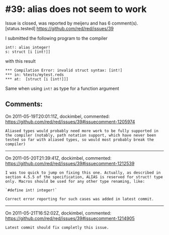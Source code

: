 
#39: alias does not seem to work
================================================================================
Issue is closed, was reported by meijeru and has 6 comment(s).
[status.tested]
<https://github.com/red/red/issues/39>

I submitted the following program to the compiler

```
int!: alias integer!
s: struct [i [int!]]
```

with this result

```
*** Compilation Error: invalid struct syntax: [int!]
*** in: %tests/mytest.reds
*** at:  [struct [i [int!]]]
```

Same when using `int!` as type for a function argument



Comments:
--------------------------------------------------------------------------------

On 2011-05-19T20:01:11Z, dockimbel, commented:
<https://github.com/red/red/issues/39#issuecomment-1205974>

    Aliased types would probably need more work to be fully supported in the compiler (notably, path notation support, which have never been tested so far with aliased types, so would most probably break the compiler)

--------------------------------------------------------------------------------

On 2011-05-20T21:39:41Z, dockimbel, commented:
<https://github.com/red/red/issues/39#issuecomment-1212539>

    I was too quick to jump on fixing this one. Actually, as described in section 4.5.5 of the specification, ALIAS is reserved for struct! type only. Macros should be used for any other type renaming, like:
    
    `#define int! integer!`
    
    Correct error reporting for such cases was added in latest commit.

--------------------------------------------------------------------------------

On 2011-05-21T16:52:02Z, dockimbel, commented:
<https://github.com/red/red/issues/39#issuecomment-1214905>

    Latest commit should fix completly this issue.

